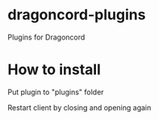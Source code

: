 # dragoncord-plugins
Plugins for Dragoncord

# How to install
Put plugin to "plugins" folder

Restart client by closing and opening again
